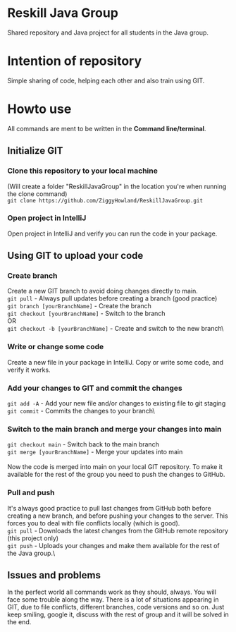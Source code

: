 # Reskill Java Group
Shared repository and Java project for all students in the Java group. 

# Intention of repository
Simple sharing of code, helping each other and also train using GIT.

# Howto use

All commands are ment to be written in the **Command line/terminal**.

## Initialize GIT
### Clone this repository to your local machine
(Will create a folder "ReskillJavaGroup" in the location you're when running the clone command)\
``git clone https://github.com/ZiggyHowland/ReskillJavaGroup.git``

### Open project in IntelliJ
Open project in IntelliJ and verify you can run the code in your package.


## Using GIT to upload your code

### Create branch
Create a new GIT branch to avoid doing changes directly to main.\
``git pull`` - Always pull updates before creating a branch (good practice) \
``git branch [yourBranchName]`` - Create the branch\
``git checkout [yourBranchName]`` - Switch to the branch\
OR\
``git checkout -b [yourBranchName]`` - Create and switch to the new branch\

### Write or change some code
Create a new file in your package in IntelliJ. Copy or write some code, and verify it works.

### Add your changes to GIT and commit the changes
``git add -A`` - Add your new file and/or changes to existing file to git staging\
``git commit`` - Commits the changes to your branch\

### Switch to the main branch and merge your changes into main
``git checkout main`` - Switch back to the main branch\
``git merge [yourBranchName]`` - Merge your updates into main\
\
Now the code is merged into main on your local GIT repository. To make it available for the rest of the group you need to push the changes to GitHub. 

### Pull and push
It's always good practice to pull last changes from GitHub both before creating a new branch, and before pushing your changes to the server. This forces you to deal with file conflicts locally (which is good).\
``git pull`` - Downloads the latest changes from the GitHub remote repository (this project only)\
``git push`` - Uploads your changes and make them available for the rest of the Java group.\

## Issues and problems
In the perfect world all commands work as they should, always. You will face some trouble along the way. There is a lot of situations appearing in GIT, due to file conflicts, different branches, code versions and so on. Just keep smiling, google it, discuss with the rest of group and it will be solved in the end.

